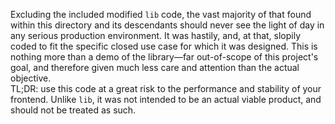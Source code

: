 Excluding the included modified `lib` code, the vast majority of that found within this directory and its descendants should never see the light of day in any serious production environment. It was hastily, and, at that, slopily coded to fit the specific closed use case for which it was designed. This is nothing more than a demo of the library—far out-of-scope of this project's goal, and therefore given much less care and attention than the actual objective.  
TL;DR: use this code at a great risk to the performance and stability of your frontend. Unlike `lib`, it was not intended to be an actual viable product, and should not be treated as such.
